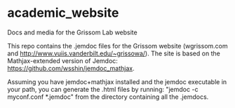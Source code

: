 # academic_website
Docs and media for the Grissom Lab website

This repo contains the .jemdoc files for the Grissom website (wgrissom.com and http://www.vuiis.vanderbilt.edu/~grissowa/). The site is based on the Mathjax-extended version of Jemdoc: https://github.com/wsshin/jemdoc_mathjax. 

Assuming you have jemdoc+mathjax installed and the jemdoc executable in your path, you can generate the .html files by running: "jemdoc -c myconf.conf *.jemdoc" from the directory containing all the .jemdocs. 
